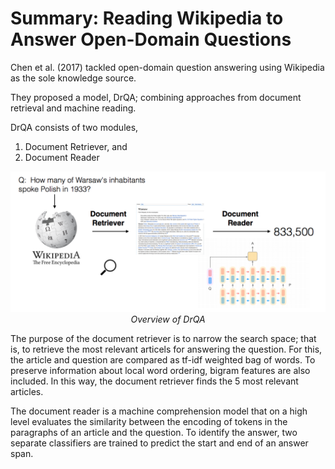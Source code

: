 # Summary: Reading Wikipedia to Answer Open-Domain Questions

Chen et al. (2017) tackled open-domain question answering using Wikipedia as the sole knowledge source. 

They proposed a model, DrQA; combining approaches from document retrieval and machine reading.

DrQA consists of two modules,
1. Document Retriever, and
2. Document Reader

<p align="center">
  <img src="https://github.com/pbmstrk/NLP-Project-Paper-Summaries/blob/master/summaries/Reading%20Wikipedia%20to%20Answer%20Open-Domain%20Questions/fig/DrQA.png?raw=true"/>
  <br>
  <em>Overview of DrQA</em>
</p>

The purpose of the document retriever is to narrow the search space; that is, to retrieve the most relevant articels for answering the question. For this, the article and question are compared as tf-idf weighted bag of words. To preserve information about local word ordering, bigram features are also included. In this way, the document retriever finds the 5 most relevant articles.

The document reader is a machine comprehension model that on a high level evaluates the similarity between the encoding of tokens in the paragraphs of an article and the question. To identify the answer, two separate classifiers are trained to predict the start and end of an answer span.

